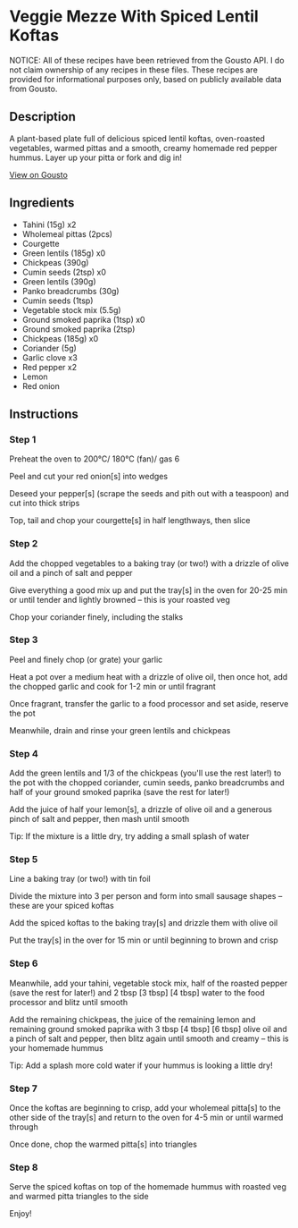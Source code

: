 # Veggie Mezze With Spiced Lentil Koftas

NOTICE: All of these recipes have been retrieved from the Gousto API. I do not claim ownership of any recipes in these files. These recipes are provided for informational purposes only, based on publicly available data from Gousto.

## Description

A plant-based plate full of delicious spiced lentil koftas, oven-roasted vegetables, warmed pittas and a smooth, creamy homemade red pepper hummus. Layer up your pitta or fork and dig in!

[View on Gousto](https://www.gousto.co.uk/recipes/cookbook/veggie-mezze-with-spiced-lentil-koftas)

## Ingredients

- Tahini (15g) x2
- Wholemeal pittas (2pcs)
- Courgette
- Green lentils (185g) x0
- Chickpeas (390g)
- Cumin seeds (2tsp) x0
- Green lentils (390g)
- Panko breadcrumbs (30g)
- Cumin seeds (1tsp)
- Vegetable stock mix (5.5g)
- Ground smoked paprika (1tsp) x0
- Ground smoked paprika (2tsp)
- Chickpeas (185g) x0
- Coriander (5g)
- Garlic clove x3
- Red pepper x2
- Lemon
- Red onion

## Instructions


### Step 1

Preheat the oven to 200°C/ 180°C (fan)/ gas 6

Peel and cut your red onion[s]<span class="text-danger"> </span>into wedges

Deseed your pepper[s] (scrape the seeds and pith out with a teaspoon) and cut into thick strips

Top, tail and chop your courgette[s] in half lengthways, then slice


### Step 2

Add the chopped vegetables to a baking tray (or two!) with a drizzle of olive oil and a pinch of salt and pepper

Give everything a good mix up and put the tray[s] in the oven for 20-25 min or until tender and lightly browned – this is your roasted veg

Chop your coriander finely, including the stalks


### Step 3

Peel and finely chop (or grate) your garlic

Heat a pot over a medium heat with a drizzle of olive oil, then once hot, add the chopped garlic and cook for 1-2 min or until fragrant

Once fragrant, transfer the garlic to a food processor and set aside, reserve the pot

Meanwhile, drain and rinse your green lentils and chickpeas


### Step 4

Add the green lentils and 1/3 of the chickpeas (you'll use the rest later!) to the pot with the chopped coriander, cumin seeds, panko breadcrumbs and half of your ground smoked paprika (save the rest for later!)

Add the juice of half your lemon[s], a drizzle of olive oil and a generous pinch of salt and pepper, then mash until smooth

Tip: If the mixture is a little dry, try adding a small splash of water


### Step 5

Line a baking tray (or two!) with tin foil

Divide the mixture into 3 per person and form into small sausage shapes – these are your spiced koftas

Add the spiced koftas to the baking tray[s] and drizzle them with olive oil

Put the tray[s] in the over for 15 min or until beginning to brown and crisp


### Step 6

Meanwhile, add your tahini, vegetable stock mix, half of the roasted pepper (save the rest for later!) and 2 tbsp <span class="text-purple">[3 tbsp]</span> <span class="text-danger">[4 tbsp]</span> water to the food processor and blitz until smooth

Add the remaining chickpeas, the juice of the remaining lemon and remaining ground smoked paprika with 3 tbsp <span class="text-purple">[4 tbsp]</span> <span class="text-danger">[6 tbsp]</span> olive oil and a pinch of salt and pepper, then blitz again until smooth and creamy – this is your homemade hummus

Tip: Add a splash more cold water if your hummus is looking a little dry!


### Step 7

Once the koftas are beginning to crisp, add your wholemeal pitta[s] to the other side of the tray[s] and return to the oven for 4-5 min or until warmed through

Once done, chop the warmed pitta[s] into triangles

### Step 8

Serve the spiced koftas on top of the homemade hummus with roasted veg and warmed pitta triangles to the side

Enjoy!

